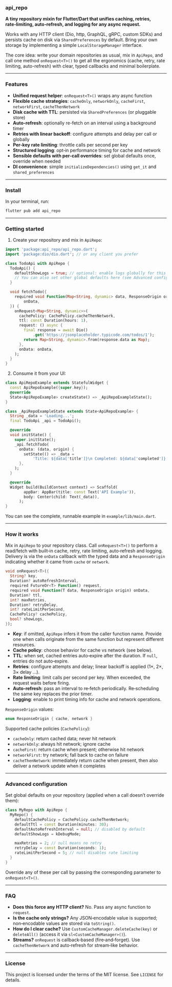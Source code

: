 ### api_repo

**A tiny repository mixin for Flutter/Dart that unifies caching, retries, rate‑limiting, auto‑refresh, and logging for any async request.**

Works with any HTTP client (Dio, http, GraphQL, gRPC, custom SDKs) and persists cache on disk via `SharedPreferences` by default. Bring your own storage by implementing a simple `LocalStorageManager` interface.

The core idea: write your domain repositories as usual, mix in `ApiRepo`, and call one method `onRequest<T>()` to get all the ergonomics (cache, retry, rate limiting, auto-refresh) with clear, typed callbacks and minimal boilerplate.

---

### Features

- **Unified request helper**: `onRequest<T>()` wraps any async function
- **Flexible cache strategies**: `cacheOnly`, `networkOnly`, `cacheFirst`, `networkFirst`, `cacheThenNetwork`
- **Disk cache with TTL**: persisted via `SharedPreferences` (or pluggable store)
- **Auto-refresh**: optionally re-fetch on an interval using a background timer
- **Retries with linear backoff**: configure attempts and delay per call or globally
- **Per-key rate limiting**: throttle calls per second per key
- **Structured logging**: opt‑in performance timing for cache and network
- **Sensible defaults with per-call overrides**: set global defaults once, override when needed
- **DI convenience**: simple `initializeDependencies()` using `get_it` and `shared_preferences`

---

### Install

In your terminal, run:

```bash
flutter pub add api_repo
```

---

### Getting started

1) Create your repository and mix in `ApiRepo`:

```dart
import 'package:api_repo/api_repo.dart';
import 'package:dio/dio.dart'; // or any client you prefer

class TodoApi with ApiRepo {
  TodoApi() {
    defaultShowLogs = true; // optional: enable logs globally for this repo
    // You can also set other global defaults here (see Advanced config)
  }

  void fetchTodo({
    required void Function(Map<String, dynamic> data, ResponseOrigin origin)
        onData,
  }) {
    onRequest<Map<String, dynamic>>(
      cachePolicy: CachePolicy.cacheThenNetwork,
      ttl: const Duration(hours: 1),
      request: () async {
        final response = await Dio()
            .get('https://jsonplaceholder.typicode.com/todos/1');
        return Map<String, dynamic>.from(response.data as Map);
      },
      onData: onData,
    );
  }
}
```

2) Consume it from your UI:

```dart
class ApiRepoExample extends StatefulWidget {
  const ApiRepoExample({super.key});
  @override
  State<ApiRepoExample> createState() => _ApiRepoExampleState();
}

class _ApiRepoExampleState extends State<ApiRepoExample> {
  String _data = 'Loading...';
  final TodoApi _api = TodoApi();

  @override
  void initState() {
    super.initState();
    _api.fetchTodo(
      onData: (data, origin) {
        setState(() => _data =
            'Title: ${data['title']}\n Completed: ${data['completed']}');
      },
    );
  }

  @override
  Widget build(BuildContext context) => Scaffold(
        appBar: AppBar(title: const Text('API Example')),
        body: Center(child: Text(_data)),
      );
}
```

You can see the complete, runnable example in `example/lib/main.dart`.

---

### How it works

Mix in `ApiRepo` to your repository class. Call `onRequest<T>()` to perform a read/fetch with built‑in cache, retry, rate limiting, auto‑refresh and logging. Delivery is via the `onData` callback with the typed data and a `ResponseOrigin` indicating whether it came from `cache` or `network`.

```dart
void onRequest<T>({
  String? key,
  Duration? autoRefreshInterval,
  required FutureOr<T> Function() request,
  required void Function(T data, ResponseOrigin origin) onData,
  Duration? ttl,
  int? maxRetries,
  Duration? retryDelay,
  int? rateLimitPerSecond,
  CachePolicy? cachePolicy,
  bool? showLogs,
});
```

- **Key**: if omitted, `ApiRepo` infers it from the caller function name. Provide one when calls originate from the same function but represent different resources.
- **Cache policy**: choose behavior for cache vs network (see below).
- **TTL**: when set, cached entries auto‑expire after the duration. If `null`, entries do not auto‑expire.
- **Retries**: configure attempts and delay; linear backoff is applied (1×, 2×, 3× delay ...).
- **Rate limiting**: limit calls per second per key. When exceeded, the request waits before firing.
- **Auto‑refresh**: pass an interval to re‑fetch periodically. Re‑scheduling the same key replaces the prior timer.
- **Logging**: enable to print timing info for cache and network operations.

`ResponseOrigin` values:

```dart
enum ResponseOrigin { cache, network }
```

Supported cache policies (`CachePolicy`):

- `cacheOnly`: return cached data; never hit network
- `networkOnly`: always hit network; ignore cache
- `cacheFirst`: return cache when present; otherwise hit network
- `networkFirst`: try network; fall back to cache on failure
- `cacheThenNetwork`: immediately return cache when present, then also deliver a network update when it completes

---

### Advanced configuration

Set global defaults on your repository (applied when a call doesn’t override them):

```dart
class MyRepo with ApiRepo {
  MyRepo() {
    defaultCachePolicy = CachePolicy.cacheThenNetwork;
    defaultTtl = const Duration(minutes: 30);
    defaultAutoRefreshInterval = null; // disabled by default
    defaultShowLogs = kDebugMode;

    maxRetries = 2; // null means no retry
    retryDelay = const Duration(seconds: 1);
    rateLimitPerSecond = 5; // null disables rate limiting
  }
}
```

Override any of these per call by passing the corresponding parameter to `onRequest<T>()`.

---

### FAQ

- **Does this force any HTTP client?** No. Pass any async function to `request`.
- **Is the cache only strings?** Any JSON‑encodable value is supported; non‑encodable values are stored via `toString()`.
- **How do I clear cache?** Use `CustomCacheManager.deleteCache(key)` or `deleteAll()` (access it via `sl<CustomCacheManager>()`).
- **Streams?** `onRequest` is callback‑based (fire‑and‑forget). Use `cacheThenNetwork` and auto‑refresh for stream‑like behavior.

---

### License

This project is licensed under the terms of the MIT license. See `LICENSE` for details.
